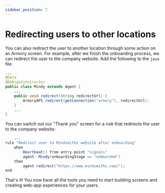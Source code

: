 ```yaml
---
sidebar_position: 7
---
```

# Redirecting users to other locations

You can also redirect the user to another location through some action on an Armory screen.
For example, after we finish the onboarding process, we can redirect the user to the company website.
Add the following to the `java` file:

```java title="rule_engine/src/main/java/agents/Mindy.java"
...
@Data
@NoArgsConstructor
public class Mindy extends Agent {
    ...
    public void redirect(String redirectUrl) {
        ArmoryAPI.redirect(getConnection("armory"), redirectUrl);
    }
    ...
}

```

You can switch out our "Thank you" screen for a rule that redirects the user to the company website:

```java title="rule_engine/src/main/resources/rules/mindy/Mindy.drl"
    ...
rule "Redirect user to Mindsmiths website after onboarding"
    when
        Heartbeat() from entry-point "signals"
        agent: Mindy(onboardingStage == "onboarded")
    then
        agent.redirect("https://www.mindsmiths.com/");
end
```

That's it! You now have all the tools you need to start building screens and creating web-app experiences for your users.